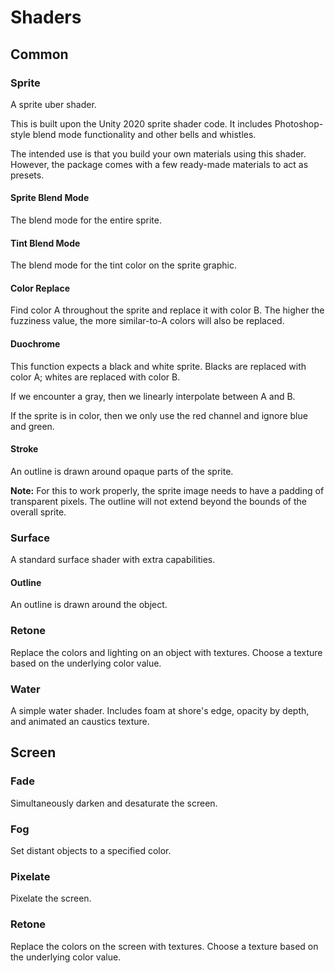 # Shaders

## Common

### Sprite

A sprite uber shader.

This is built upon the Unity 2020 sprite shader code. It includes Photoshop-style blend mode functionality and other bells and whistles.

The intended use is that you build your own materials using this shader. However, the package comes with a few ready-made materials to act as presets.

#### Sprite Blend Mode

The blend mode for the entire sprite.

#### Tint Blend Mode

The blend mode for the tint color on the sprite graphic.

#### Color Replace

Find color A throughout the sprite and replace it with color B. The higher the fuzziness value, the more similar-to-A colors will also be replaced.

#### Duochrome

This function expects a black and white sprite. Blacks are replaced with color A; whites are replaced with color B.

If we encounter a gray, then we linearly interpolate between A and B.

If the sprite is in color, then we only use the red channel and ignore blue and green.

#### Stroke

An outline is drawn around opaque parts of the sprite.

**Note:** For this to work properly, the sprite image needs to have a padding of transparent pixels. The outline will not extend beyond the bounds of the overall sprite.

### Surface

A standard surface shader with extra capabilities.

#### Outline

An outline is drawn around the object.

### Retone

Replace the colors and lighting on an object with textures. Choose a texture based on the underlying color value.

### Water

A simple water shader. Includes foam at shore's edge, opacity by depth, and animated an caustics texture.

## Screen

### Fade

Simultaneously darken and desaturate the screen.

### Fog

Set distant objects to a specified color.

### Pixelate

Pixelate the screen.

### Retone

Replace the colors on the screen with textures. Choose a texture based on the underlying color value.
